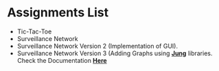 # Assignments List

- Tic-Tac-Toe 
- Surveillance Network
- Surveillance Network Version 2 (Implementation of GUI).
- Surveillance Network Version 3 (Adding Graphs using [**Jung**](https://sourceforge.net/projects/jung/files/) libraries. Check the Documentation [**Here**](https://jgrapht.org/javadoc-1.4.0/org/jgrapht/GraphMetrics.html#%3Cinit%3E())
